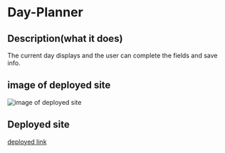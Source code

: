# Day-Planner

## Description(what it does)
The current day displays and the user can complete the fields and save info.  

## image of deployed site
![image of deployed site](./assets/image/workDayScheduler.png)

## Deployed site
[deployed link](https://tyshiagray.github.io/Day-Planner/)